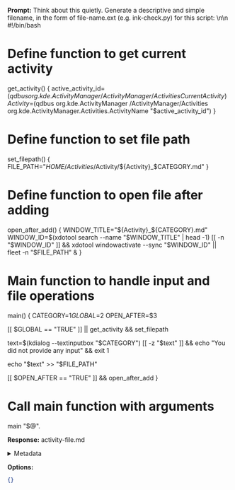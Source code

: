**Prompt:**
Think about this quietly. Generate a descriptive and simple filename, in the form of file-name.ext (e.g. ink-check.py) for this script: \n\n #!/bin/bash

# Define function to get current activity
get_activity() {
  active_activity_id=$(qdbus org.kde.ActivityManager /ActivityManager/Activities CurrentActivity)
  Activity=$(qdbus org.kde.ActivityManager /ActivityManager/Activities org.kde.ActivityManager.Activities.ActivityName "$active_activity_id")
}

# Define function to set file path
set_filepath() {
  FILE_PATH="$HOME/Activities/$Activity/${Activity}_$CATEGORY.md"
}

# Define function to open file after adding
open_after_add() {
  WINDOW_TITLE="${Activity}_${CATEGORY}.md"
  WINDOW_ID=$(xdotool search --name "$WINDOW_TITLE" | head -1)
  [[ -n "$WINDOW_ID" ]] && xdotool windowactivate --sync "$WINDOW_ID" || fleet -n "$FILE_PATH" &
}

# Main function to handle input and file operations
main() {
  CATEGORY=$1
  GLOBAL=$2
  OPEN_AFTER=$3

  [[ $GLOBAL == "TRUE" ]] || get_activity && set_filepath

  text=$(kdialog --textinputbox "$CATEGORY")
  [[ -z "$text" ]] && echo "You did not provide any input" && exit 1

  echo "$text" >> "$FILE_PATH"

  [[ $OPEN_AFTER == "TRUE" ]] && open_after_add
}

# Call main function with arguments
main "$@".

**Response:**
activity-file.md

<details><summary>Metadata</summary>

- Duration: 535 ms
- Datetime: 2023-07-30T12:06:32.277709
- Model: gpt-3.5-turbo-0613

</details>

**Options:**
```json
{}
```

